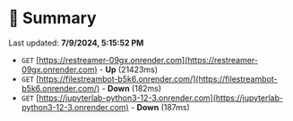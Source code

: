 # 📖 Summary
Last updated: **7/9/2024, 5:15:52 PM**

- `GET` [https://restreamer-09gx.onrender.com](https://restreamer-09gx.onrender.com) - **Up** (21423ms)
- `GET` [https://filestreambot-b5k6.onrender.com/](https://filestreambot-b5k6.onrender.com/) - **Down** (182ms)
- `GET` [https://jupyterlab-python3-12-3.onrender.com](https://jupyterlab-python3-12-3.onrender.com) - **Down** (187ms)
